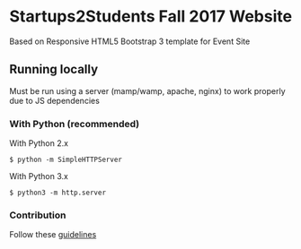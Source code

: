 # Startups2Students Fall 2017 Website
Based on Responsive HTML5 Bootstrap 3 template for Event Site

## Running locally
Must be run using a server (mamp/wamp, apache, nginx) to work properly due to JS dependencies

### With Python (recommended)
With Python 2.x
```shell
$ python -m SimpleHTTPServer
```
With Python 3.x
```shell
$ python3 -m http.server
```

### Contribution
Follow these [guidelines](.github/CONTRIBUTING.md)
